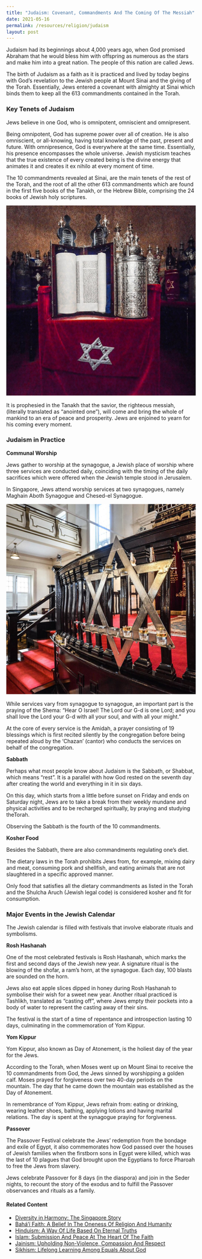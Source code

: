 ```yaml
---
title: "Judaism: Covenant, Commandments And The Coming Of The Messiah"
date: 2021-05-16
permalink: /resources/religion/judaism
layout: post
---
```

Judaism had its beginnings about 4,000 years ago, when God promised Abraham that he would bless him with offspring as numerous as the stars and make him into a great nation. The people of this nation are called Jews.
 
The birth of Judaism as a faith as it is practiced and lived by today begins with God’s revelation to the Jewish people at Mount Sinai and the giving of the Torah. Essentially, Jews entered a covenant with almighty at Sinai which binds them to keep all the 613 commandments contained in the Torah.
 
### Key Tenets of Judaism
 
Jews believe in one God, who is omnipotent, omniscient and omnipresent.
 
Being omnipotent, God has supreme power over all of creation. He is also omniscient, or all-knowing, having total knowledge of the past, present and future. With omnipresence, God is everywhere at the same time. Essentially, his presence encompasses the whole universe. 
Jewish mysticism teaches that the true existence of every created being is the divine energy that animates it and creates it ex nihilo at every moment of time.
 
The 10 commandments revealed at Sinai, are the main tenets of the rest of the Torah, and the root of all the other 613 commandments which are found in the first five books of the Tanakh, or the Hebrew Bible, comprising the 24 books of Jewish holy scriptures.  
 
![The Torah - Jewish religious text](/images/religion/the-torah.jpg)
 
It is prophesied in the Tanakh that the savior, the righteous messiah, (literally translated as “anointed one”), will come and bring the whole of mankind to an era of peace and prosperity. Jews are enjoined to yearn for his coming every moment. 
 
### Judaism in Practice
 
**Communal Worship**
 
Jews gather to worship at the synagogue, a Jewish place of worship where three services are conducted daily, coinciding with the timing of the daily sacrifices which were offered when the Jewish temple stood in Jerusalem. 
 
In Singapore, Jews attend worship services at two synagogues, namely Maghain Aboth Synagogue and Chesed-el Synagogue.
 
![Menorah at Maghain Aboth, the oldest Jewish synagogue in Southeast Asia](/images/religion/maghain-aboth-menorah.jpg)
 
While services vary from synagogue to synagogue, an important part is the praying of the Shema: “Hear O Israel! The Lord our G-d is one Lord; and you shall love the Lord your G-d with all your soul, and with all your might.” 
 
At the core of every service is the Amidah, a prayer consisting of 19 blessings which is first recited silently by the congregation before being repeated aloud by the ‘Chazan’ (cantor) who conducts the services on behalf of the congregation.
 
**Sabbath**
 
Perhaps what most people know about Judaism is the Sabbath, or Shabbat, which means “rest”. It is a parallel with how God rested on the seventh day after creating the world and everything in it in six days. 
 
On this day, which starts from a little before sunset on Friday and ends on Saturday night, Jews are to take a break from their weekly mundane and physical activities and to be recharged spiritually, by praying and studying theTorah.
 
Observing the Sabbath is the fourth of the 10 commandments.
 
**Kosher Food**
 
Besides the Sabbath, there are also commandments regulating one’s diet. 
 
The dietary laws in the Torah prohibits Jews from, for example, mixing dairy and meat, consuming pork and shellfish, and eating animals that are not slaughtered in a specific approved manner. 
 
Only food that satisfies all the dietary commandments as listed in the Torah and the Shulcha Aruch (Jewish legal code) is considered kosher and fit for consumption.
 
### Major Events in the Jewish Calendar
 
The Jewish calendar is filled with festivals that involve elaborate rituals and symbolisms. 
 
**Rosh Hashanah**

One of the most celebrated festivals is Rosh Hashanah, which marks the first and second days of the Jewish new year. A signature ritual is the blowing of the shofar, a ram’s horn, at the synagogue. Each day, 100 blasts are sounded on the horn.

Jews also eat apple slices dipped in honey during Rosh Hashanah to symbolise their wish for a sweet new year. Another ritual practiced is Tashlikh, translated as “casting off”, where Jews empty their pockets into a body of water to represent the casting away of their sins. 
 
The festival is the start of a time of repentance and introspection lasting 10 days, culminating in the commemoration of Yom Kippur. 
 
**Yom Kippur**

Yom Kippur, also known as Day of Atonement, is the holiest day of the year for the Jews. 

According to the Torah, when Moses went up on Mount Sinai to receive the 10 commandments from God, the Jews sinned by worshipping a golden calf. Moses prayed for forgiveness over two 40-day periods on the mountain. The day that he came down the mountain was established as the Day of Atonement.

In remembrance of Yom Kippur, Jews refrain from: eating or drinking, wearing leather shoes, bathing, applying lotions and having marital relations. The day is spent at the synagogue praying for forgiveness.

**Passover**

The Passover Festival celebrate the Jews’ redemption from the bondage and exile of Egypt, it also commemorates how God passed over the houses of Jewish families when the firstborn sons in Egypt were killed, which was the last of 10 plagues that God brought upon the Egyptians to force Pharoah to free the Jews from slavery.

Jews celebrate Passover for 8 days (in the diaspora) and join in the Seder nights, to recount the story of the exodus and to fulfill the Passover observances and rituals as a family.

#### Related Content
* [Diversity in Harmony: The Singapore Story](https://www.ircc.sg/resources/religion/diversity-in-harmony)
* [Bahá’í Faith: A Belief In The Oneness Of Religion And Humanity](https://www.ircc.sg/resources/religion/bahai-faith) 
* [Hinduism: A Way Of Life Based On Eternal Truths](https://www.ircc.sg/resources/religion/hinduism)
* [Islam: Submission And Peace At The Heart Of The Faith](https://www.ircc.sg/resources/religion/islam)
* [Jainism: Upholding Non-Violence, Compassion And Respect](https://www.ircc.sg/resources/religion/jainism)
* [Sikhism: Lifelong Learning Among Equals About God](https://www.ircc.sg/resources/religion/sikhism)